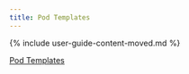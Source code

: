 ```yaml
---
title: Pod Templates
---
```


{% include user-guide-content-moved.md %}

[Pod Templates](/docs/concepts/workloads/pods/pod-overview/#pod-templates)
